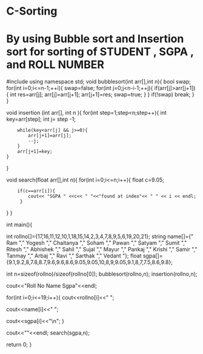 # C-Sorting
# By using Bubble sort and Insertion sort for sorting of  STUDENT , SGPA , and ROLL NUMBER

#include<iostream> 
using namespace std;
void bubblesort(int arr[],int n){
    bool swap;
    for(int i=0;i<=n-1;++i){
        swap=false;
        for(int j=0;j<n-i-1;++j){
            if(arr[j]>arr[j+1]){
                int res=arr[j];
                arr[j]=arr[j+1];
                arr[j+1]=res;
                swap=true;
            }
        }
        if(!swap) break;
    }
}


void insertion (int arr[], int n ){
    for(int step=1;step<n;step++){
        int key=arr[step];
        int j= step -1;
        
        
        while(key<arr[j] && j>=0){
            arr[j+1]=arr[j];
            --j;
        }
        arr[j+1]=key;
    }
}

void search(float arr[],int n){
   for(int i=0;i<=n;i++){
    float c=9.05;
   
   
        if(c==arr[i]){
            cout<< "SGPA " <<c<< " "<<"found at index"<< " " << i << endl;
         }
   }
}



int main(){
    
int rollno[]={17,16,11,12,10,1,18,15,14,2,3,4,7,8,9,5,6,19,20,21};
string name[]={"          Ram        ","          Yogesh     ","          Chaitanya  ","          Soham      ","          Pawan      ","          Satyam     ","          Sumit      ","          Ritesh     ","          Abhishek   ","         Sahil      ","         Sujal      ","         Mayur      ","         Pankaj     ","         Krishi     ","         Samir      ","         Tanmay     ","         Arbaj      ","         Ravi       ","         Sarthak    ","         Vedant     "};
float sgpa[]={9.1,9.2,8,7.8,8.7,9.6,9.6,8.6,9.05,9.05,10,8,9,9.05,9.1,8,7,7.5,8.6,9.8};

int n=sizeof(rollno)/sizeof(rollno[0]);
bubblesort(rollno,n);
insertion(rollno,n);

cout<<"Roll No       Name              Sgpa"<<endl;

for(int i=0;i<=19;i++){
cout<<rollno[i]<<"   ";

cout<<name[i]<<"       ";

cout<<sgpa[i]<<"\n";
}

cout<<""<<endl;
search(sgpa,n);

return 0;
}
